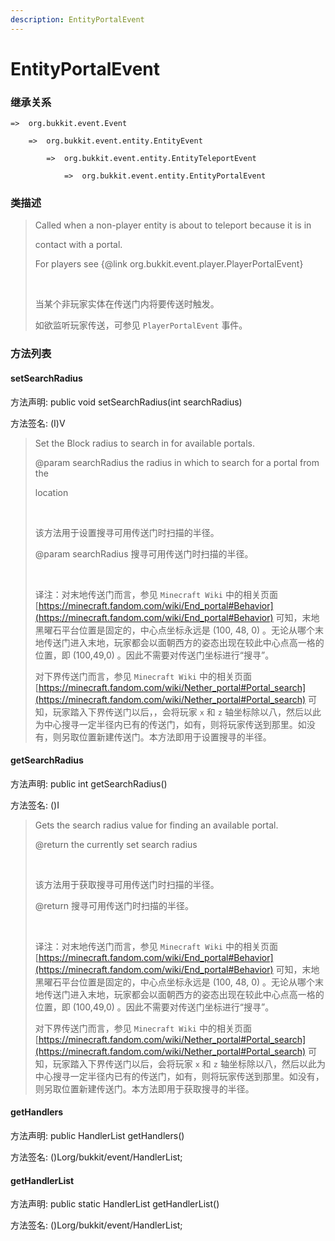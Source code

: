 ```yaml
---
description: EntityPortalEvent
---
```


# EntityPortalEvent

### 继承关系

    =>  org.bukkit.event.Event

        =>  org.bukkit.event.entity.EntityEvent

            =>  org.bukkit.event.entity.EntityTeleportEvent

                =>  org.bukkit.event.entity.EntityPortalEvent

### 类描述

> Called when a non-player entity is about to teleport because it is in
> 
> contact with a portal.
> 
> For players see {@link org.bukkit.event.player.PlayerPortalEvent}
> 
> <br>
> 
> 当某个非玩家实体在传送门内将要传送时触发。
> 
> 如欲监听玩家传送，可参见 `PlayerPortalEvent` 事件。

### 方法列表

#### setSearchRadius

方法声明: public void setSearchRadius(int searchRadius)

方法签名: (I)V

> Set the Block radius to search in for available portals.
> 
> @param searchRadius the radius in which to search for a portal from the
> 
> location
> 
> <br>
> 
> 该方法用于设置搜寻可用传送门时扫描的半径。
> 
> @param searchRadius 搜寻可用传送门时扫描的半径。
> 
> <br>
> 
> 译注：对末地传送门而言，参见 `Minecraft Wiki` 中的相关页面 [https://minecraft.fandom.com/wiki/End_portal#Behavior](https://minecraft.fandom.com/wiki/End_portal#Behavior) 可知，末地黑曜石平台位置是固定的，中心点坐标永远是 (100, 48, 0) 。无论从哪个末地传送门进入末地，玩家都会以面朝西方的姿态出现在较此中心点高一格的位置，即 (100,49,0) 。因此不需要对传送门坐标进行“搜寻”。
> 
> 对下界传送门而言，参见 `Minecraft Wiki` 中的相关页面 [https://minecraft.fandom.com/wiki/Nether_portal#Portal_search](https://minecraft.fandom.com/wiki/Nether_portal#Portal_search) 可知，玩家踏入下界传送门以后，，会将玩家 `x` 和 `z` 轴坐标除以八，然后以此为中心搜寻一定半径内已有的传送门，如有，则将玩家传送到那里。如没有，则另取位置新建传送门。本方法即用于设置搜寻的半径。

#### getSearchRadius

方法声明: public int getSearchRadius()

方法签名: ()I

> Gets the search radius value for finding an available portal.
> 
> @return the currently set search radius
> 
> <br>
> 
> 该方法用于获取搜寻可用传送门时扫描的半径。
> 
> @return 搜寻可用传送门时扫描的半径。
> 
> <br>
> 
> 译注：对末地传送门而言，参见 `Minecraft Wiki` 中的相关页面 [https://minecraft.fandom.com/wiki/End_portal#Behavior](https://minecraft.fandom.com/wiki/End_portal#Behavior) 可知，末地黑曜石平台位置是固定的，中心点坐标永远是 (100, 48, 0) 。无论从哪个末地传送门进入末地，玩家都会以面朝西方的姿态出现在较此中心点高一格的位置，即 (100,49,0) 。因此不需要对传送门坐标进行“搜寻”。
> 
> 对下界传送门而言，参见 `Minecraft Wiki` 中的相关页面 [https://minecraft.fandom.com/wiki/Nether_portal#Portal_search](https://minecraft.fandom.com/wiki/Nether_portal#Portal_search) 可知，玩家踏入下界传送门以后，会将玩家 `x` 和 `z` 轴坐标除以八，然后以此为中心搜寻一定半径内已有的传送门，如有，则将玩家传送到那里。如没有，则另取位置新建传送门。本方法即用于获取搜寻的半径。

#### getHandlers

方法声明: public HandlerList getHandlers()

方法签名: ()Lorg/bukkit/event/HandlerList;

#### getHandlerList

方法声明: public static HandlerList getHandlerList()

方法签名: ()Lorg/bukkit/event/HandlerList;